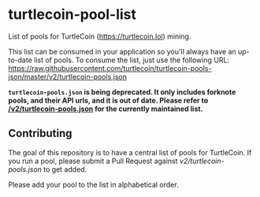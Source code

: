 # turtlecoin-pool-list

List of pools for TurtleCoin (https://turtlecoin.lol) mining.

This list can be consumed in your application so you'll always have an up-to-date list of pools. To consume the list, just use the following URL: https://raw.githubusercontent.com/turtlecoin/turtlecoin-pools-json/master/v2/turtlecoin-pools.json

**`turtlecoin-pools.json` is being deprecated. It only includes forknote pools, and their API urls, and it is out of date. Please refer to [/v2/turtlecoin-pools.json](https://raw.githubusercontent.com/turtlecoin/turtlecoin-pools-json/master/v2/turtlecoin-pools.json) for the currently maintained list.**

## Contributing

The goal of this repository is to have a central list of pools for TurtleCoin. If you run a pool, please submit a Pull Request against *v2/turtlecoin-pools.json* to get added.

Please add your pool to the list in alphabetical order.
